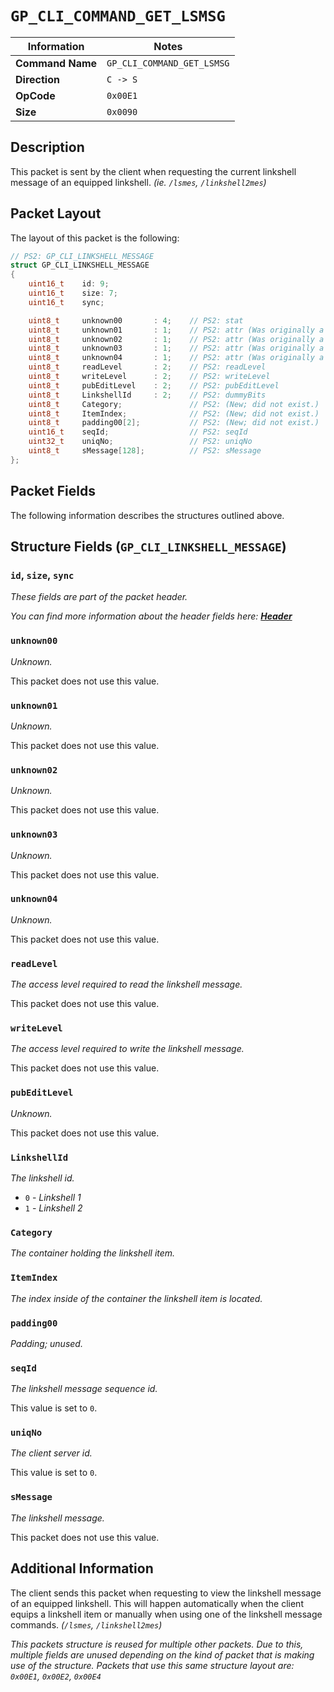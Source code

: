 # `GP_CLI_COMMAND_GET_LSMSG`

| Information               | Notes |
|---                        |---    |
| **Command Name**          | `GP_CLI_COMMAND_GET_LSMSG` |
| **Direction**             | `C -> S` |
| **OpCode**                | `0x00E1` |
| **Size**                  | `0x0090` |

## Description

This packet is sent by the client when requesting the current linkshell message of an equipped linkshell. _(ie. `/lsmes`, `/linkshell2mes`)_

## Packet Layout

The layout of this packet is the following:

```cpp
// PS2: GP_CLI_LINKSHELL_MESSAGE
struct GP_CLI_LINKSHELL_MESSAGE
{
    uint16_t    id: 9;
    uint16_t    size: 7;
    uint16_t    sync;

    uint8_t     unknown00       : 4;    // PS2: stat
    uint8_t     unknown01       : 1;    // PS2: attr (Was originally a single 4 bit value.)
    uint8_t     unknown02       : 1;    // PS2: attr (Was originally a single 4 bit value.)
    uint8_t     unknown03       : 1;    // PS2: attr (Was originally a single 4 bit value.)
    uint8_t     unknown04       : 1;    // PS2: attr (Was originally a single 4 bit value.)
    uint8_t     readLevel       : 2;    // PS2: readLevel
    uint8_t     writeLevel      : 2;    // PS2: writeLevel
    uint8_t     pubEditLevel    : 2;    // PS2: pubEditLevel
    uint8_t     LinkshellId     : 2;    // PS2: dummyBits
    uint8_t     Category;               // PS2: (New; did not exist.)
    uint8_t     ItemIndex;              // PS2: (New; did not exist.)
    uint8_t     padding00[2];           // PS2: (New; did not exist.)
    uint16_t    seqId;                  // PS2: seqId
    uint32_t    uniqNo;                 // PS2: uniqNo
    uint8_t     sMessage[128];          // PS2: sMessage
};
```

## Packet Fields

The following information describes the structures outlined above.

## Structure Fields (`GP_CLI_LINKSHELL_MESSAGE`)

### `id`, `size`, `sync`

_These fields are part of the packet header._

_You can find more information about the header fields here: [**Header**](/world/HEADER.md)_

### `unknown00`

_Unknown._

This packet does not use this value.

### `unknown01`

_Unknown._

This packet does not use this value.

### `unknown02`

_Unknown._

This packet does not use this value.

### `unknown03`

_Unknown._

This packet does not use this value.

### `unknown04`

_Unknown._

This packet does not use this value.

### `readLevel`

_The access level required to read the linkshell message._

This packet does not use this value.

### `writeLevel`

_The access level required to write the linkshell message._

This packet does not use this value.

### `pubEditLevel`

_Unknown._

This packet does not use this value.

### `LinkshellId`

_The linkshell id._

  - `0` - _Linkshell 1_
  - `1` - _Linkshell 2_

### `Category`

_The container holding the linkshell item._

### `ItemIndex`

_The index inside of the container the linkshell item is located._

### `padding00`

_Padding; unused._

### `seqId`

_The linkshell message sequence id._

This value is set to `0`.

### `uniqNo`

_The client server id._

This value is set to `0`.

### `sMessage`

_The linkshell message._

This packet does not use this value.

## Additional Information

The client sends this packet when requesting to view the linkshell message of an equipped linkshell. This will happen automatically when the client equips a linkshell item or manually when using one of the linkshell message commands. _(`/lsmes`, `/linkshell2mes`)_

_This packets structure is reused for multiple other packets. Due to this, multiple fields are unused depending on the kind of packet that is making use of the structure. Packets that use this same structure layout are: `0x00E1`, `0x00E2`, `0x00E4`_
